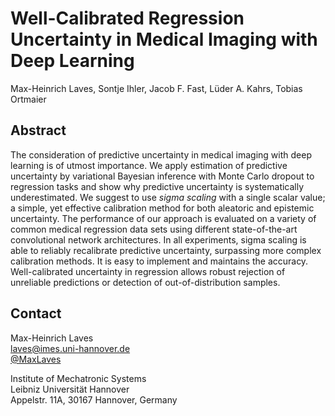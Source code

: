 # Well-Calibrated Regression Uncertainty in Medical Imaging with Deep Learning

Max-Heinrich Laves, Sontje Ihler, Jacob F. Fast, Lüder A. Kahrs, Tobias Ortmaier

## Abstract

The consideration of predictive uncertainty in medical imaging with deep learning is of utmost importance.
We apply estimation of predictive uncertainty by variational Bayesian inference with Monte Carlo dropout to regression tasks and show why predictive uncertainty is systematically underestimated.
We suggest to use *sigma scaling* with a single scalar value; a simple, yet effective calibration method for both aleatoric and epistemic uncertainty.
The performance of our approach is evaluated on a variety of common medical regression data sets using different state-of-the-art convolutional network architectures.
In all experiments, sigma scaling is able to reliably recalibrate predictive uncertainty, surpassing more complex calibration methods.
It is easy to implement and maintains the accuracy.
Well-calibrated uncertainty in regression allows robust rejection of unreliable predictions or detection of out-of-distribution samples.

## Contact

Max-Heinrich Laves  
[laves@imes.uni-hannover.de](mailto:laves@imes.uni-hannover.de)  
[@MaxLaves](https://twitter.com/MaxLaves)

Institute of Mechatronic Systems  
Leibniz Universität Hannover  
Appelstr. 11A, 30167 Hannover, Germany

